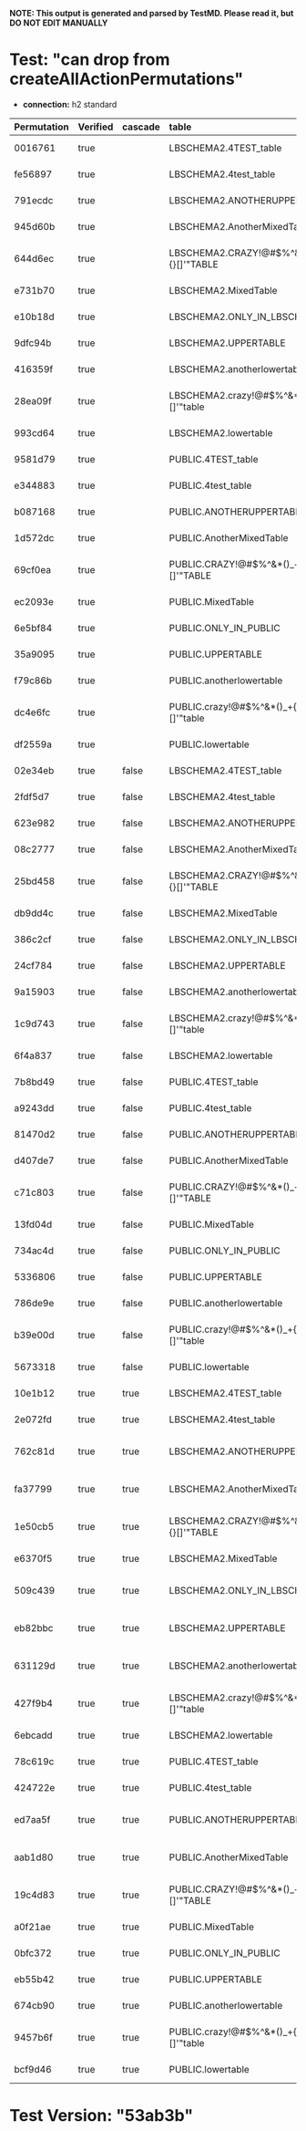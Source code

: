 **NOTE: This output is generated and parsed by TestMD. Please read it, but DO NOT EDIT MANUALLY**

# Test: "can drop from createAllActionPermutations" #

- **connection:** h2 standard

| Permutation | Verified | cascade | table                                   | OPERATIONS
| :---------- | :------- | :------ | :-------------------------------------- | :------
| 0016761     | true     |         | LBSCHEMA2.4TEST_table                   | **plan**: DROP TABLE "LBSCHEMA2"."4TEST_table"
| fe56897     | true     |         | LBSCHEMA2.4test_table                   | **plan**: DROP TABLE "LBSCHEMA2"."4test_table"
| 791ecdc     | true     |         | LBSCHEMA2.ANOTHERUPPERTABLE             | **plan**: DROP TABLE "LBSCHEMA2"."ANOTHERUPPERTABLE"
| 945d60b     | true     |         | LBSCHEMA2.AnotherMixedTable             | **plan**: DROP TABLE "LBSCHEMA2"."AnotherMixedTable"
| 644d6ec     | true     |         | LBSCHEMA2.CRAZY!@#\$%^&*()_+{}[]'"TABLE | **plan**: DROP TABLE "LBSCHEMA2"."CRAZY!@#\$%^&*()_+{}[]'""TABLE"
| e731b70     | true     |         | LBSCHEMA2.MixedTable                    | **plan**: DROP TABLE "LBSCHEMA2"."MixedTable"
| e10b18d     | true     |         | LBSCHEMA2.ONLY_IN_LBSCHEMA2             | **plan**: DROP TABLE "LBSCHEMA2"."ONLY_IN_LBSCHEMA2"
| 9dfc94b     | true     |         | LBSCHEMA2.UPPERTABLE                    | **plan**: DROP TABLE "LBSCHEMA2"."UPPERTABLE"
| 416359f     | true     |         | LBSCHEMA2.anotherlowertable             | **plan**: DROP TABLE "LBSCHEMA2"."anotherlowertable"
| 28ea09f     | true     |         | LBSCHEMA2.crazy!@#\$%^&*()_+{}[]'"table | **plan**: DROP TABLE "LBSCHEMA2"."crazy!@#\$%^&*()_+{}[]'""table"
| 993cd64     | true     |         | LBSCHEMA2.lowertable                    | **plan**: DROP TABLE "LBSCHEMA2"."lowertable"
| 9581d79     | true     |         | PUBLIC.4TEST_table                      | **plan**: DROP TABLE "PUBLIC"."4TEST_table"
| e344883     | true     |         | PUBLIC.4test_table                      | **plan**: DROP TABLE "PUBLIC"."4test_table"
| b087168     | true     |         | PUBLIC.ANOTHERUPPERTABLE                | **plan**: DROP TABLE "PUBLIC"."ANOTHERUPPERTABLE"
| 1d572dc     | true     |         | PUBLIC.AnotherMixedTable                | **plan**: DROP TABLE "PUBLIC"."AnotherMixedTable"
| 69cf0ea     | true     |         | PUBLIC.CRAZY!@#\$%^&*()_+{}[]'"TABLE    | **plan**: DROP TABLE "PUBLIC"."CRAZY!@#\$%^&*()_+{}[]'""TABLE"
| ec2093e     | true     |         | PUBLIC.MixedTable                       | **plan**: DROP TABLE "PUBLIC"."MixedTable"
| 6e5bf84     | true     |         | PUBLIC.ONLY_IN_PUBLIC                   | **plan**: DROP TABLE "PUBLIC"."ONLY_IN_PUBLIC"
| 35a9095     | true     |         | PUBLIC.UPPERTABLE                       | **plan**: DROP TABLE "PUBLIC"."UPPERTABLE"
| f79c86b     | true     |         | PUBLIC.anotherlowertable                | **plan**: DROP TABLE "PUBLIC"."anotherlowertable"
| dc4e6fc     | true     |         | PUBLIC.crazy!@#\$%^&*()_+{}[]'"table    | **plan**: DROP TABLE "PUBLIC"."crazy!@#\$%^&*()_+{}[]'""table"
| df2559a     | true     |         | PUBLIC.lowertable                       | **plan**: DROP TABLE "PUBLIC"."lowertable"
| 02e34eb     | true     | false   | LBSCHEMA2.4TEST_table                   | **plan**: DROP TABLE "LBSCHEMA2"."4TEST_table"
| 2fdf5d7     | true     | false   | LBSCHEMA2.4test_table                   | **plan**: DROP TABLE "LBSCHEMA2"."4test_table"
| 623e982     | true     | false   | LBSCHEMA2.ANOTHERUPPERTABLE             | **plan**: DROP TABLE "LBSCHEMA2"."ANOTHERUPPERTABLE"
| 08c2777     | true     | false   | LBSCHEMA2.AnotherMixedTable             | **plan**: DROP TABLE "LBSCHEMA2"."AnotherMixedTable"
| 25bd458     | true     | false   | LBSCHEMA2.CRAZY!@#\$%^&*()_+{}[]'"TABLE | **plan**: DROP TABLE "LBSCHEMA2"."CRAZY!@#\$%^&*()_+{}[]'""TABLE"
| db9dd4c     | true     | false   | LBSCHEMA2.MixedTable                    | **plan**: DROP TABLE "LBSCHEMA2"."MixedTable"
| 386c2cf     | true     | false   | LBSCHEMA2.ONLY_IN_LBSCHEMA2             | **plan**: DROP TABLE "LBSCHEMA2"."ONLY_IN_LBSCHEMA2"
| 24cf784     | true     | false   | LBSCHEMA2.UPPERTABLE                    | **plan**: DROP TABLE "LBSCHEMA2"."UPPERTABLE"
| 9a15903     | true     | false   | LBSCHEMA2.anotherlowertable             | **plan**: DROP TABLE "LBSCHEMA2"."anotherlowertable"
| 1c9d743     | true     | false   | LBSCHEMA2.crazy!@#\$%^&*()_+{}[]'"table | **plan**: DROP TABLE "LBSCHEMA2"."crazy!@#\$%^&*()_+{}[]'""table"
| 6f4a837     | true     | false   | LBSCHEMA2.lowertable                    | **plan**: DROP TABLE "LBSCHEMA2"."lowertable"
| 7b8bd49     | true     | false   | PUBLIC.4TEST_table                      | **plan**: DROP TABLE "PUBLIC"."4TEST_table"
| a9243dd     | true     | false   | PUBLIC.4test_table                      | **plan**: DROP TABLE "PUBLIC"."4test_table"
| 81470d2     | true     | false   | PUBLIC.ANOTHERUPPERTABLE                | **plan**: DROP TABLE "PUBLIC"."ANOTHERUPPERTABLE"
| d407de7     | true     | false   | PUBLIC.AnotherMixedTable                | **plan**: DROP TABLE "PUBLIC"."AnotherMixedTable"
| c71c803     | true     | false   | PUBLIC.CRAZY!@#\$%^&*()_+{}[]'"TABLE    | **plan**: DROP TABLE "PUBLIC"."CRAZY!@#\$%^&*()_+{}[]'""TABLE"
| 13fd04d     | true     | false   | PUBLIC.MixedTable                       | **plan**: DROP TABLE "PUBLIC"."MixedTable"
| 734ac4d     | true     | false   | PUBLIC.ONLY_IN_PUBLIC                   | **plan**: DROP TABLE "PUBLIC"."ONLY_IN_PUBLIC"
| 5336806     | true     | false   | PUBLIC.UPPERTABLE                       | **plan**: DROP TABLE "PUBLIC"."UPPERTABLE"
| 786de9e     | true     | false   | PUBLIC.anotherlowertable                | **plan**: DROP TABLE "PUBLIC"."anotherlowertable"
| b39e00d     | true     | false   | PUBLIC.crazy!@#\$%^&*()_+{}[]'"table    | **plan**: DROP TABLE "PUBLIC"."crazy!@#\$%^&*()_+{}[]'""table"
| 5673318     | true     | false   | PUBLIC.lowertable                       | **plan**: DROP TABLE "PUBLIC"."lowertable"
| 10e1b12     | true     | true    | LBSCHEMA2.4TEST_table                   | **plan**: DROP TABLE "LBSCHEMA2"."4TEST_table" CASCADE
| 2e072fd     | true     | true    | LBSCHEMA2.4test_table                   | **plan**: DROP TABLE "LBSCHEMA2"."4test_table" CASCADE
| 762c81d     | true     | true    | LBSCHEMA2.ANOTHERUPPERTABLE             | **plan**: DROP TABLE "LBSCHEMA2"."ANOTHERUPPERTABLE" CASCADE
| fa37799     | true     | true    | LBSCHEMA2.AnotherMixedTable             | **plan**: DROP TABLE "LBSCHEMA2"."AnotherMixedTable" CASCADE
| 1e50cb5     | true     | true    | LBSCHEMA2.CRAZY!@#\$%^&*()_+{}[]'"TABLE | **plan**: DROP TABLE "LBSCHEMA2"."CRAZY!@#\$%^&*()_+{}[]'""TABLE" CASCADE
| e6370f5     | true     | true    | LBSCHEMA2.MixedTable                    | **plan**: DROP TABLE "LBSCHEMA2"."MixedTable" CASCADE
| 509c439     | true     | true    | LBSCHEMA2.ONLY_IN_LBSCHEMA2             | **plan**: DROP TABLE "LBSCHEMA2"."ONLY_IN_LBSCHEMA2" CASCADE
| eb82bbc     | true     | true    | LBSCHEMA2.UPPERTABLE                    | **plan**: DROP TABLE "LBSCHEMA2"."UPPERTABLE" CASCADE
| 631129d     | true     | true    | LBSCHEMA2.anotherlowertable             | **plan**: DROP TABLE "LBSCHEMA2"."anotherlowertable" CASCADE
| 427f9b4     | true     | true    | LBSCHEMA2.crazy!@#\$%^&*()_+{}[]'"table | **plan**: DROP TABLE "LBSCHEMA2"."crazy!@#\$%^&*()_+{}[]'""table" CASCADE
| 6ebcadd     | true     | true    | LBSCHEMA2.lowertable                    | **plan**: DROP TABLE "LBSCHEMA2"."lowertable" CASCADE
| 78c619c     | true     | true    | PUBLIC.4TEST_table                      | **plan**: DROP TABLE "PUBLIC"."4TEST_table" CASCADE
| 424722e     | true     | true    | PUBLIC.4test_table                      | **plan**: DROP TABLE "PUBLIC"."4test_table" CASCADE
| ed7aa5f     | true     | true    | PUBLIC.ANOTHERUPPERTABLE                | **plan**: DROP TABLE "PUBLIC"."ANOTHERUPPERTABLE" CASCADE
| aab1d80     | true     | true    | PUBLIC.AnotherMixedTable                | **plan**: DROP TABLE "PUBLIC"."AnotherMixedTable" CASCADE
| 19c4d83     | true     | true    | PUBLIC.CRAZY!@#\$%^&*()_+{}[]'"TABLE    | **plan**: DROP TABLE "PUBLIC"."CRAZY!@#\$%^&*()_+{}[]'""TABLE" CASCADE
| a0f21ae     | true     | true    | PUBLIC.MixedTable                       | **plan**: DROP TABLE "PUBLIC"."MixedTable" CASCADE
| 0bfc372     | true     | true    | PUBLIC.ONLY_IN_PUBLIC                   | **plan**: DROP TABLE "PUBLIC"."ONLY_IN_PUBLIC" CASCADE
| eb55b42     | true     | true    | PUBLIC.UPPERTABLE                       | **plan**: DROP TABLE "PUBLIC"."UPPERTABLE" CASCADE
| 674cb90     | true     | true    | PUBLIC.anotherlowertable                | **plan**: DROP TABLE "PUBLIC"."anotherlowertable" CASCADE
| 9457b6f     | true     | true    | PUBLIC.crazy!@#\$%^&*()_+{}[]'"table    | **plan**: DROP TABLE "PUBLIC"."crazy!@#\$%^&*()_+{}[]'""table" CASCADE
| bcf9d46     | true     | true    | PUBLIC.lowertable                       | **plan**: DROP TABLE "PUBLIC"."lowertable" CASCADE

# Test Version: "53ab3b" #